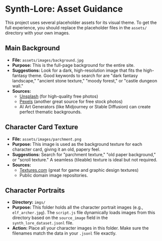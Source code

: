 # Synth-Lore: Asset Guidance

This project uses several placeholder assets for its visual theme. To get the full experience, you should replace the placeholder files in the `assets/` directory with your own images.

## Main Background

-   **File:** `assets/images/background.jpg`
-   **Purpose:** This is the full-page background for the entire site.
-   **Suggestions:** Look for a dark, high-resolution image that fits the high-fantasy theme. Good keywords to search for are "dark fantasy landscape," "ancient stone texture," "moody forest," or "castle dungeon wall."
-   **Sources:**
    -   [Unsplash](https://unsplash.com/) (for high-quality free photos)
    -   [Pexels](https://www.pexels.com/) (another great source for free stock photos)
    -   AI Art Generators (like Midjourney or Stable Diffusion) can create perfect thematic backgrounds.

## Character Card Texture

-   **File:** `assets/images/parchment.png`
-   **Purpose:** This image is used as the background texture for each character card, giving it an old, papery feel.
-   **Suggestions:** Search for "parchment texture," "old paper background," or "scroll texture." A seamless (tileable) texture is ideal but not required.
-   **Sources:**
    -   [Textures.com](https://www.textures.com/) (great for game and graphic design textures)
    -   Public domain image repositories.

## Character Portraits

-   **Directory:** `imgs/`
-   **Purpose:** This folder holds all the character portrait images (e.g., `elf_archer.jpg`). The `script.js` file dynamically loads images from this directory based on the `source_image` field in the `synth_lore_dataset.jsonl` file.
-   **Action:** Place all your character images in this folder. Make sure the filenames match the data in your `.jsonl` file exactly.